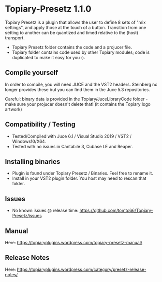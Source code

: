 # Topiary-Presetz 1.1.0

Topiary Presetz is a plugin that allows the user to define 8 sets of "mix settings", and apply those at the touch of a button. Transition from one setting to another can be quantized and timed relative to the (host) transport.

* Topiary Presetz folder contains the code and a projucer file.
* Topiary folder contains code used by other Topiary modules; code is duplicated to make it easy for you :).

## Compile yourself

In order to compile, you will need JUCE and the VST2 headers. Steinberg no longer provides these but you can find them in the Juce 5.3 repositories.

Careful: binary data is provided in the Topiary/JuceLibraryCode folder - make sure your projucer doesn't delete that! (it contains the Topiary logo artwork)

## Compatibility / Testing

* Tested/Compiled with Juce 6.1 / Visual Studio 2019 / VST2 / Windows10/X64.
* Tested with no issues in Cantabile 3, Cubase LE and Reaper.

## Installing binaries

* Plugin is found under Topiary Presetz / Binaries.  Feel free to rename it.
* Install in your VST2 plugin folder.  You host may need to rescan that folder.

## Issues

* No known issues @ release time: https://github.com/tomto66/Topiary-Presetz/issues

## Manual

Here: https://topiaryplugins.wordpress.com/topiary-presetz-manual/

## Release Notes

Here: https://topiaryplugins.wordpress.com/category/presetz-release-notes/
